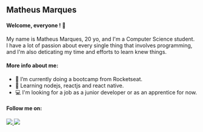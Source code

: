 ## Matheus Marques

#### Welcome, everyone ! 👋

My name is Matheus Marques, 20 yo, and I'm a Computer Science student. 
I have a lot of passion about every single thing that involves programming, and I'm also deticating my time and efforts to learn knew things.

#### More info about me:

- 🔭 I’m currently doing a bootcamp from Rocketseat.
- 📗 Learning nodejs, reactjs and react native. 
- 💻 I'm looking for a job as a junior developer or as an apprentice for now.  

#### Follow me on: 

<p>
<a href="https://www.linkedin.com/in/matheus-marques-0558921b4/">
  <img src="https://img.shields.io/badge/LinkedIn-blue?style=flat&logo=linkedin&labelColor=blue">
</a>
<a href="mailto:marquesmatheusoliveira01@gmail.com">
  <img src="https://img.shields.io/badge/Gmail-red?style=flat&logo=gmail&labelColor=red"/>
</a>
</p>



